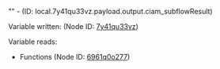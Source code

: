 "" - (ID: local.7y41qu33vz.payload.output.ciam_subflowResult)

Variable written:
 (Node ID: [7y41qu33vz](../nodes/7y41qu33vz.md))

Variable reads:
* Functions (Node ID: [6961q0o277](../nodes/6961q0o277.md))
